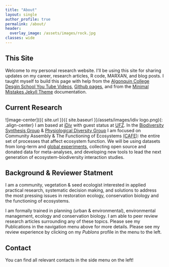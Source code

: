```yaml
---
title: "About"
layout: single
author_profile: true
permalink: /about/
header:
  overlay_image: /assets/images/rock.jpg
classes: wide    
---
```


## This Site
Welcome to my personal research website. I'll be using this site for sharing updates on my career, research articles, R code, MARXAN, and blog posts. I taught myself to build this page with help from the [Algonquin College Desgin School You Tube Videos](https://www.youtube.com/user/acinteractivedesign/videos), [Github pages](https://guides.github.com/features/pages/), and from the [Minimal Mistakes Jekyll Theme](https://mmistakes.github.io/minimal-mistakes/) documentation. 

## Current Research
![image-center]({{ site.url }}{{ site.baseurl }}/assets/images/idiv logo.png){: .align-center}
I am based at [iDiv](https://www.idiv.de/groups_and_people/employees/details/eshow/ladouceur_emma.html) with guest status at [UFZ](https://www.ufz.de/index.php?en=45949). In the [Biodiversity Synthesis Group](hhttps://www.idiv.de/en/groups-and-people/core-groups/synthesis.html) & [Physiological Diversity Group](https://www.ufz.de/index.php?de=34230) I am focused on Community Assembly & The Functioning of Ecosystems [(CAFE)](https://onlinelibrary.wiley.com/doi/full/10.1111/ele.12895): the entire set of processes that affect ecosystem function. We will be using datasets from long-term and [global experiments](http://www.nutnet.umn.edu/), collecting open source and donated data for meta-analyses, and developing new tools to lead the next generation of ecosystem-biodiversity interaction studies.


## Background & Reviewer Statment
I am a community, vegetation & seed ecologist interested in applied practical research, systematic decision making, and solutions to address the most pressing issues in restoration ecology, conservation biology and the functioning of ecosystems.

I am formally trained in planning (urban & environmental), environmental management, ecology and conservation biology. I am able to peer review research articles surrounding any of these topics. Please see my Publications in the navigation menu above for more details. Please see my review experience by clicking on my *Publons* profile in the menu to the left.


## Contact 
You can find all relevant contacts in the side menu on the left!



